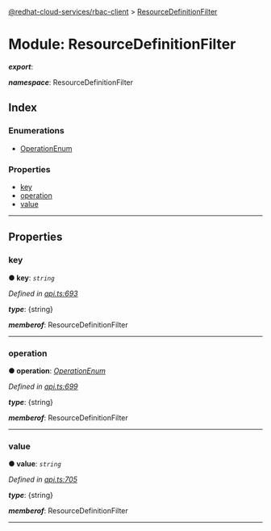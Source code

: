 [@redhat-cloud-services/rbac-client](../README.md) > [ResourceDefinitionFilter](../modules/resourcedefinitionfilter.md)

# Module: ResourceDefinitionFilter

*__export__*: 

*__namespace__*: ResourceDefinitionFilter

## Index

### Enumerations

* [OperationEnum](../enums/resourcedefinitionfilter.operationenum.md)

### Properties

* [key](resourcedefinitionfilter.md#key)
* [operation](resourcedefinitionfilter.md#operation)
* [value](resourcedefinitionfilter.md#value)

---

## Properties

<a id="key"></a>

###  key

**● key**: *`string`*

*Defined in [api.ts:693](https://github.com/karelhala/javascript-clients/blob/master/packages/rbac/api.ts#L693)*

*__type__*: {string}

*__memberof__*: ResourceDefinitionFilter

___
<a id="operation"></a>

###  operation

**● operation**: *[OperationEnum](../enums/resourcedefinitionfilter.operationenum.md)*

*Defined in [api.ts:699](https://github.com/karelhala/javascript-clients/blob/master/packages/rbac/api.ts#L699)*

*__type__*: {string}

*__memberof__*: ResourceDefinitionFilter

___
<a id="value"></a>

###  value

**● value**: *`string`*

*Defined in [api.ts:705](https://github.com/karelhala/javascript-clients/blob/master/packages/rbac/api.ts#L705)*

*__type__*: {string}

*__memberof__*: ResourceDefinitionFilter

___


